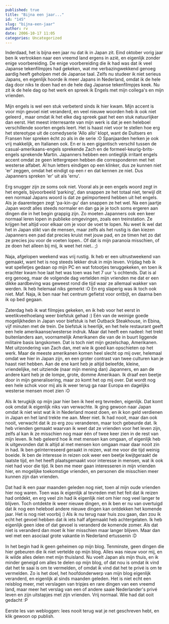 ```yaml
---
published: true
title: "Bijna een jaar..."
id: "145"
slug: "bijna-een-jaar"
author: rv
date: 2006-10-17 11:05
categories: Uncategorized
---
```

Inderdaad, het is bijna een jaar nu dat ik in Japan zit. Eind oktober vorig jaar ben ik vertrokken naar een vreemd land ergens in azië, en eigenlijk zonder enige voorbereiding. De enige voorbereiding die ik had was dat ik veel Japanse tekenfilmpjes had gekeken, wat me verbazingwekkend genoeg aardig heeft geholpen met de Japanse taal. Zelfs nu studeer ik niet serieus Japans, en eigenlijk hoorde ik meer Japans in Nederland, omdat ik de hele dag door niks te doen had en de hele dag Japanse tekenfilmpjes keek. Nu zit ik de hele dag op het werk en spreek ik Engels met mijn collega's en mijn vrienden.<br /><br />Mijn engels is wel een stuk verbeterd sinds ik hier kwam. Mijn accent is voor mijn gevoel niet veranderd, en veel nieuwe woorden heb ik ook niet geleerd , maar omdat ik het elke dag spreek gaat het een stuk natuurlijker dan eerst. Het meest interresante van mijn werk is dat je een heleboel verschillende soorten engels leert. Het is haast niet voor te stellen hoe erg het stereotype uit de comedyserie 'Allo allo' klopt, want de Duitsers en Fransen hier spreken ècht zo als in de serie :O Spanjaarden herken je ook vrij makkelijk, en Italianen ook. En er is een gigantisch verschil tussen de casual-amerikaans-engels sprekende Zach en de formeel-keurig-brits-engels sprekende Martin. Japanners hebben een ontieglijk irritant engels accent omdat ze geen lettergrepen hebben die corresponderen met het westerse alfabet. Al hun letters eindigen op een klinker, dus ze kunnen niet 'er' zeggen, omdat het eindigt op een r en dat kennen ze niet. Dus Japanners spreken 'er' uit als 'erru'.<br /><br />Erg snugger zijn ze soms ook niet. Vooral als je een engels woord zegt in het engels, bijvoorbeeld ‘parking', dan snappen ze het totaal niet, terwijl dit een normaal Japans woord is dat ze geïmporteerd hebben uit het engels. Als je daarentegen zegt 'pa-kin-gu' dan snappen ze het wel. Na een jaartje Japan wordt alles steeds normaler en dan ga je je toch soms ergeren aan dingen die in het begin grappig zijn. Zo moeten Japanners ook een keer normaal leren lopen in publieke omgevingen, zoals een treinstation. Ze krijgen het altijd voor elkaar om je voor de voet te lopen. Nu weet ik wel dat het in Japan stikt van de mensen, maar zelfs als het rustig is dan kiezen Japanners een pad dat precies kruist met jouw pad, en ze timen het zo dat ze precies jou voor de voeten lopen.. Of dat is mijn paranoia misschien, of ze doen het alleen bij mij, ik weet het niet.. ;)<br /><br />Naja, afgelopen weekend was vrij rustig. Ik heb er een uitrustweekend van gemaakt, want het is nog steeds lekker druk in mijn leven. Vrijdag heb ik wat spelletjes gedaan op mijn PC en wat fotootjes teruggekeken, en toen ik erachter kwam hoe laat het was toen was het 7 uur 's ochtends. Dat is al erg genoeg, maar de volgende dag vertelden mijn vrienden me dat er een dikke aardbeving was geweest rond die tijd waar ze allemaal wakker van werden. Ik heb helemaal niks gemerkt :O En erg slaperig was ik toch ook niet. Maf. Naja, ik ben naar het centrum gefietst voor ontbijt, en daarna ben ik op bed gegaan.<br /><br />Zaterdag heb ik wat filmpjes gekeken, en ik heb voor het eerst in weetikveelhoelang weer biefstuk gehad :) Eén van de weinige goede mogelijkheden in Japan voor biefstuk is het Outback Steakhouse, in Ebina, vijf minuten met de trein. De biefstuk is heerlijk, en het hele restaurant geeft een hele amerikaanse/westerse indruk. Maar dat heeft een nadeel: het trekt buitenlanders aan, voornamelijk Amerikanen die van de in buurt liggende militaire basis langskomen. Dat is toch niet mijn gezelschap, Amerikanen. Met uitzondering van Zach dan, met wie ik goed kan opschieten op het werk. Maar de meeste amerikanen komen heel slecht op mij over, helemaal omdat we hier in Japan zijn, en een groter contrast van twee culturen kan je haast niet hebben. Aan de ene kant heb je altijd beleefde, kleine, vriendelijke, net uitziende (naar mijn mening dan) Japanners, en aan de andere kant heb je de lompe, grote, domme Amerikaan. Ik draaf een beetje door in mijn generalisering, maar zo komt het op mij over. Dat wordt nog een hele schok voor mij als ik weer terug ga naar Europa en dagelijks westerse mensen moet zien :O<br /><br />Als ik terugkijk op mijn jaar hier ben ik heel erg tevreden, eigenlijk. Dat komt ook omdat ik eigenlijk niks van verwachte. Ik ging gewoon naar Japan omdat ik niet wist wat ik in Nederland moest doen, en ik kon geld verdienen in Japan en het land trekte me aan. Meer niet. Ik had nooit, maar dan ook nooit, verwacht dat ik zo erg zou veranderen, maar toch gebeurde dat. Ik heb vrienden gemaakt waarvan ik weet dat ze vrienden voor het leven zijn, zelfs al kan ik ze misschien nog maar één of twee keer zien in de rest van mijn leven. Ik heb geleerd hoe ik met mensen kan omgaan, of eigenlijk heb ik uitgevonden dat ik altijd al met mensen kon omgaan maar daar nooit zin in had. Ik ben geïnterreseerd geraakt in reizen, wat me voor die tijd weinig boeide. Ik ben de interesse in reizen ook weer een beetje kwijtgeraakt de laatste tijd, en het heeft plaatsgemaakt voor interesse in mensen, wat ik ook niet had voor die tijd. Ik ben me meer gaan interesseren in mijn vrienden hier, en mogelijke toekomstige vrienden, en personen die misschien meer kunnen zijn dan vrienden.<br /><br />Dat had ik een paar maanden geleden nog niet, toen al mijn oude vrienden hier nog waren. Toen was ik eigenlijk al tevreden met het feit dat ik reizen had ontdekt, en erg veel zin had ik eigenlijk niet om hier nog veel langer te blijven. Toch ontdekte ik weer nieuwe dingen, en ik ben er nu van overtuigd dat ik nog een heleboel andere nieuwe dingen kan ontdekken het komende jaar. Het is nog niet voorbij :) Als ik nu terug naar huis zou gaan, dan zou ik echt het gevoel hebben dat ik iets half afgemaakt heb achtergelaten. Ik heb eigenlijk geen idee of dat gevoel is veranderd de komende zomer. Als dat niet is veranderd dan moet ik hier misschien maar langer blijven. Maar dan wel met een asociaal grote vakantie in Nederland ertussenin :D<br /><br />In het begin had ik geen geheimen op mijn blog. Tenminste, geen dingen die hier gebeuren die ik niet vertelde op mijn blog. Alles was nieuw voor mij, en ik wilde alles delen met mijn thuisland. Nu voelt Japan als mijn thuis, en ik minder geneigd om alles te delen op mijn blog, of dat nou is omdat ik vind dat het te saai is om te vermelden, of omdat ik vind dat het te privé is om te vermelden. Zo is het doel, het hoofdonderwerp van mijn blog eigenlijk veranderd, en eigenlijk al sinds maanden geleden. Het is niet echt een reisblog meer, met verslagen van tripjes en rare dingen van een vreemd land, maar meer het verslag van een of andere saaie Nederlander's privé leven en zijn uitstapjes met zijn vrienden. Vrij normaal. Wie had dat ooit gedacht :P<br /><br />Eerste les van webloggen: lees nooit terug wat je net geschreven hebt, en klik gewoon op publish.